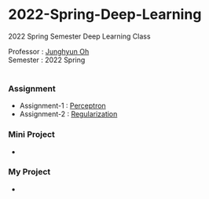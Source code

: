 # 2022-Spring-Deep-Learning
2022 Spring Semester Deep Learning Class

Professor : [Junghyun Oh](http://robotailab.net/people/junghyunoh.html)<br>
Semester : 2022 Spring
<br><br>

### Assignment
* Assignment-1 : [Perceptron](https://github.com/Lee-JaeWon/2022-Spring-Deep-Learning/blob/main/Homework/HW1_Perceptron_LeeJaeWon.ipynb)<br>
* Assignment-2 : [Regularization](https://github.com/Lee-JaeWon/2022-Spring-Deep-Learning/blob/main/Homework/HW2_Regularization.ipynb)<br>

### Mini Project
*
### My Project
*
